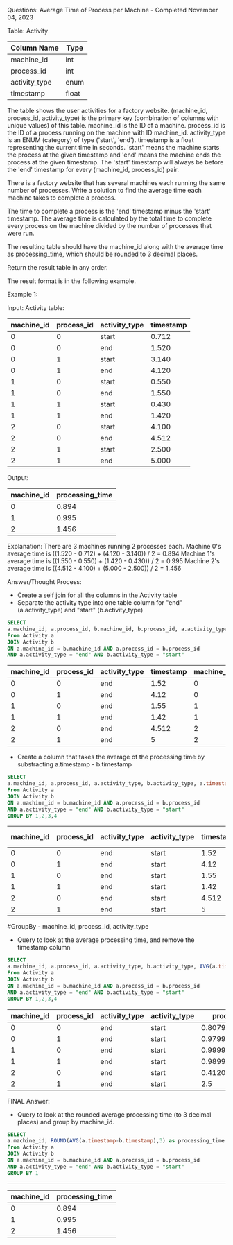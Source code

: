 Questions: Average Time of Process per Machine - Completed November 04, 2023

Table: Activity


| Column Name    | Type    |
|----------------|---------|
| machine_id     | int     |
| process_id     | int     |
| activity_type  | enum    |
| timestamp      | float   |

The table shows the user activities for a factory website.
(machine_id, process_id, activity_type) is the primary key (combination of columns with unique values) of this table.
machine_id is the ID of a machine.
process_id is the ID of a process running on the machine with ID machine_id.
activity_type is an ENUM (category) of type ('start', 'end').
timestamp is a float representing the current time in seconds.
'start' means the machine starts the process at the given timestamp and 'end' means the machine ends the process at the given timestamp.
The 'start' timestamp will always be before the 'end' timestamp for every (machine_id, process_id) pair.
 

There is a factory website that has several machines each running the same number of processes. Write a solution to find the average time each machine takes to complete a process.

The time to complete a process is the 'end' timestamp minus the 'start' timestamp. The average time is calculated by the total time to complete every process on the machine divided by the number of processes that were run.

The resulting table should have the machine_id along with the average time as processing_time, which should be rounded to 3 decimal places.

Return the result table in any order.

The result format is in the following example.

 

Example 1:

Input: 
Activity table:

| machine_id | process_id | activity_type | timestamp |
|------------|------------|---------------|-----------|
| 0          | 0          | start         | 0.712     |
| 0          | 0          | end           | 1.520     |
| 0          | 1          | start         | 3.140     |
| 0          | 1          | end           | 4.120     |
| 1          | 0          | start         | 0.550     |
| 1          | 0          | end           | 1.550     |
| 1          | 1          | start         | 0.430     |
| 1          | 1          | end           | 1.420     |
| 2          | 0          | start         | 4.100     |
| 2          | 0          | end           | 4.512     |
| 2          | 1          | start         | 2.500     |
| 2          | 1          | end           | 5.000     |

Output: 

| machine_id | processing_time |
|------------|-----------------|
| 0          | 0.894           |
| 1          | 0.995           |
| 2          | 1.456           |

Explanation: 
There are 3 machines running 2 processes each.
Machine 0's average time is ((1.520 - 0.712) + (4.120 - 3.140)) / 2 = 0.894
Machine 1's average time is ((1.550 - 0.550) + (1.420 - 0.430)) / 2 = 0.995
Machine 2's average time is ((4.512 - 4.100) + (5.000 - 2.500)) / 2 = 1.456

Answer/Thought Process: 

* Create a self  join for all the columns in the Activity table
* Separate the activity type into one table column for "end" (a.activity_type) and "start" (b.activity_type)
```sql
SELECT 
a.machine_id, a.process_id, b.machine_id, b.process_id, a.activity_type, b.activity_type, a.timestamp, b.timestamp
From Activity a
JOIN Activity b
ON a.machine_id = b.machine_id AND a.process_id = b.process_id 
AND a.activity_type = "end" AND b.activity_type = "start"
```

| machine_id | process_id | activity_type | timestamp | machine_id | process_id | activity_type | timestamp |
| ---------- | ---------- | ------------- | --------- | ---------- | ---------- | ------------- | --------- |
| 0          | 0          | end           | 1.52      | 0          | 0          | start         | 0.712     |
| 0          | 1          | end           | 4.12      | 0          | 1          | start         | 3.14      |
| 1          | 0          | end           | 1.55      | 1          | 0          | start         | 0.55      |
| 1          | 1          | end           | 1.42      | 1          | 1          | start         | 0.43      |
| 2          | 0          | end           | 4.512     | 2          | 0          | start         | 4.1       |
| 2          | 1          | end           | 5         | 2          | 1          | start         | 2.5       |

* Create a column that takes the average of the processing time by substracting a.timestamp - b.timestamp

```sql
SELECT 
a.machine_id, a.process_id, a.activity_type, b.activity_type, a.timestamp, b.timestamp, AVG(a.timestamp-b.timestamp) as processing_time
From Activity a
JOIN Activity b
ON a.machine_id = b.machine_id AND a.process_id = b.process_id 
AND a.activity_type = "end" AND b.activity_type = "start"
GROUP BY 1,2,3,4
```

| machine_id | process_id | activity_type | activity_type | timestamp | timestamp | (a.timestamp-b.timestamp) |
| ---------- | ---------- | ------------- | ------------- | --------- | --------- | ------------------------- |
| 0          | 0          | end           | start         | 1.52      | 0.712     | 0.8079999685287476        |
| 0          | 1          | end           | start         | 4.12      | 3.14      | 0.9799997806549072        |
| 1          | 0          | end           | start         | 1.55      | 0.55      | 0.9999999403953552        |
| 1          | 1          | end           | start         | 1.42      | 0.43      | 0.9899999499320984        |
| 2          | 0          | end           | start         | 4.512     | 4.1       | 0.4120001792907715        |
| 2          | 1          | end           | start         | 5         | 2.5       | 2.5                       |

#GroupBy - machine_id, process_id, activity_type 


* Query to look at the average processing time, and remove the timestamp column

```sql
SELECT 
a.machine_id, a.process_id, a.activity_type, b.activity_type, AVG(a.timestamp-b.timestamp) as processing_time
From Activity a
JOIN Activity b
ON a.machine_id = b.machine_id AND a.process_id = b.process_id 
AND a.activity_type = "end" AND b.activity_type = "start"
GROUP BY 1,2,3,4
```

| machine_id | process_id | activity_type | activity_type | processing_time    |
| ---------- | ---------- | ------------- | ------------- | ------------------ |
| 0          | 0          | end           | start         | 0.8079999685287476 |
| 0          | 1          | end           | start         | 0.9799997806549072 |
| 1          | 0          | end           | start         | 0.9999999403953552 |
| 1          | 1          | end           | start         | 0.9899999499320984 |
| 2          | 0          | end           | start         | 0.4120001792907715 |
| 2          | 1          | end           | start         | 2.5                |


FINAL Answer:


* Query to look at the rounded average processing time (to 3 decimal places) and group by machine_id. 

```sql
SELECT 
a.machine_id, ROUND(AVG(a.timestamp-b.timestamp),3) as processing_time 
From Activity a
JOIN Activity b
ON a.machine_id = b.machine_id AND a.process_id = b.process_id 
AND a.activity_type = "end" AND b.activity_type = "start"
GROUP BY 1
```
*** 


| machine_id | processing_time |
|------------| ----------------|
| 0          | 0.894           |
| 1          | 0.995           |
| 2          | 1.456           |
